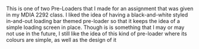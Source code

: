 This is one of two Pre-Loaders that I made for an assignment that was given in my MDIA 2292 class. I liked the idea of having a black-and-white styled in-and-out loading bar themed pre-loader so that it keeps the idea of a simple loading screen in place. Though is is something that I may or may not use in the future, I still like the idea of this kind of pre-loader where its colours are simple, as well as the design of it 
